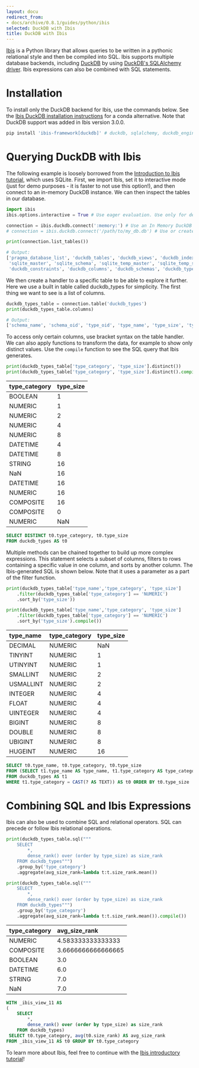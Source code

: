 ```yaml
---
layout: docu
redirect_from:
- docs/archive/0.8.1/guides/python/ibis
selected: DuckDB with Ibis
title: DuckDB with Ibis
---
```


[Ibis](https://ibis-project.org/) is a Python library that allows queries to be written in a pythonic relational style and then be compiled into SQL.
Ibis supports multiple database backends, including [DuckDB](https://ibis-project.org/backends/DuckDB/) by using [DuckDB's SQLAlchemy driver](https://github.com/Mause/duckdb_engine). Ibis expressions can also be combined with SQL statements.

# Installation
To install only the DuckDB backend for Ibis, use the commands below. See the [Ibis DuckDB installation instructions](https://ibis-project.org/backends/DuckDB/) for a conda alternative. Note that DuckDB support was added in Ibis version 3.0.0.
```python
pip install 'ibis-framework[duckdb]' # duckdb, sqlalchemy, duckdb_engine and more are installed as dependencies
```

# Querying DuckDB with Ibis
The following example is loosely borrowed from the [Introduction to Ibis tutorial](https://nbviewer.org/github/ibis-project/ibis-examples/blob/main/tutorial/01-Introduction-to-Ibis.ipynb), which uses SQLite.
First, we import Ibis, set it to interactive mode (just for demo purposes - it is faster to not use this option!), and then connect to an in-memory DuckDB instance. We can then inspect the tables in our database. 

```python
import ibis
ibis.options.interactive = True # Use eager evaluation. Use only for demo purposes!

connection = ibis.duckdb.connect(':memory:') # Use an In Memory DuckDB
# connection = ibis.duckdb.connect('/path/to/my_db.db') # Use or create a physical DuckDB at this path

print(connection.list_tables())
```
```python
# Output:
['pragma_database_list', 'duckdb_tables', 'duckdb_views', 'duckdb_indexes',
 'sqlite_master', 'sqlite_schema', 'sqlite_temp_master', 'sqlite_temp_schema', 
 'duckdb_constraints', 'duckdb_columns', 'duckdb_schemas', 'duckdb_types']
```
We then create a handler to a specific table to be able to explore it further. Here we use a built in table called duckdb_types for simplicity. The first thing we want to see is a list of columns.
```python
duckdb_types_table = connection.table('duckdb_types')
print(duckdb_types_table.columns)
```
```python
# Output:
['schema_name', 'schema_oid', 'type_oid', 'type_name', 'type_size', 'type_category', 'internal']
```
To access only certain columns, use bracket syntax on the table handler. We can also apply functions to transform the data, for example to show only distinct values. Use the `compile` function to see the SQL query that Ibis generates.
```python
print(duckdb_types_table['type_category', 'type_size'].distinct())
print(duckdb_types_table['type_category', 'type_size'].distinct().compile())
```

| type_category | type_size |
|:---|:---|
| BOOLEAN       | 1         |
| NUMERIC       | 1         |
| NUMERIC       | 2         |
| NUMERIC       | 4         |
| NUMERIC       | 8         |
| DATETIME      | 4         |
| DATETIME      | 8         |
| STRING        | 16        |
| NaN           | 16        |
| DATETIME      | 16        |
| NUMERIC       | 16        |
| COMPOSITE     | 16        |
| COMPOSITE     | 0         |
| NUMERIC       | NaN       |

```sql
SELECT DISTINCT t0.type_category, t0.type_size 
FROM duckdb_types AS t0
```

Multiple methods can be chained together to build up more complex expressions. This statement selects a subset of columns, filters to rows containing a specific value in one column, and sorts by another column. The Ibis-generated SQL is shown below. Note that it uses a parameter as a part of the filter function.

```python
print(duckdb_types_table['type_name','type_category', 'type_size']
    .filter(duckdb_types_table['type_category'] == 'NUMERIC')
    .sort_by('type_size'))

print(duckdb_types_table['type_name','type_category', 'type_size']
    .filter(duckdb_types_table['type_category'] == 'NUMERIC')
    .sort_by('type_size').compile())
```

| type_name | type_category | type_size |
|:---|:---|:---|
| DECIMAL   | NUMERIC       | NaN       |
| TINYINT   | NUMERIC       | 1         |
| UTINYINT  | NUMERIC       | 1         |
| SMALLINT  | NUMERIC       | 2         |
| USMALLINT | NUMERIC       | 2         |
| INTEGER   | NUMERIC       | 4         |
| FLOAT     | NUMERIC       | 4         |
| UINTEGER  | NUMERIC       | 4         |
| BIGINT    | NUMERIC       | 8         |
| DOUBLE    | NUMERIC       | 8         |
| UBIGINT   | NUMERIC       | 8         |
| HUGEINT   | NUMERIC       | 16        |

```sql
SELECT t0.type_name, t0.type_category, t0.type_size 
FROM (SELECT t1.type_name AS type_name, t1.type_category AS type_category, t1.type_size AS type_size 
FROM duckdb_types AS t1 
WHERE t1.type_category = CAST(? AS TEXT)) AS t0 ORDER BY t0.type_size
```
# Combining SQL and Ibis Expressions

Ibis can also be used to combine SQL and relational operators. SQL can precede or follow Ibis relational operations. 

```python
print(duckdb_types_table.sql("""
    SELECT 
        *,
        dense_rank() over (order by type_size) as size_rank 
    FROM duckdb_types""")
    .group_by('type_category')   
    .aggregate(avg_size_rank=lambda t:t.size_rank.mean())

print(duckdb_types_table.sql("""
    SELECT 
        *,
        dense_rank() over (order by type_size) as size_rank 
    FROM duckdb_types""")
    .group_by('type_category')   
    .aggregate(avg_size_rank=lambda t:t.size_rank.mean()).compile())
```  

| type_category |   avg_size_rank    |
|:---|:---|
| NUMERIC       | 4.583333333333333  |
| COMPOSITE     | 3.6666666666666665 |
| BOOLEAN       | 3.0                |
| DATETIME      | 6.0                |
| STRING        | 7.0                |
| NaN           | 7.0                |

```sql
WITH _ibis_view_11 AS 
(
    SELECT 
        *,
        dense_rank() over (order by type_size) as size_rank 
    FROM duckdb_types)
 SELECT t0.type_category, avg(t0.size_rank) AS avg_size_rank 
FROM _ibis_view_11 AS t0 GROUP BY t0.type_category
```

To learn more about Ibis, feel free to continue with the [Ibis introductory tutorial](https://nbviewer.org/github/ibis-project/ibis-examples/blob/main/tutorial/02-Aggregates-Joins.ipynb)!